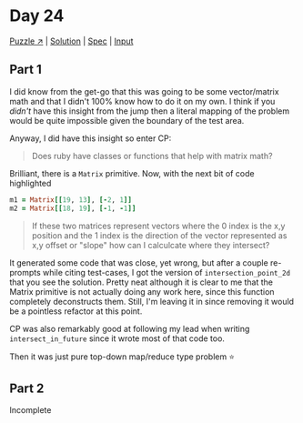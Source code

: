 # Day 24

[Puzzle ↗️](https://adventofcode.com/2023/day/24) |
[Solution](../lib/day24.rb) |
[Spec](../spec/day24_spec.rb) |
[Input](../input/day24.txt)

## Part 1

I did know from the get-go that this was going to be some vector/matrix math and that I didn't 100% know how to do it on
my own. I think if you _didn't_ have this insight from the jump then a literal mapping of the problem would be quite
impossible given the boundary of the test area.

Anyway, I did have this insight so enter CP:

> Does ruby have classes or functions that help with matrix math?

Brilliant, there is a `Matrix` primitive. Now, with the next bit of code highlighted

```ruby
m1 = Matrix[[19, 13], [-2, 1]]
m2 = Matrix[[18, 19], [-1, -1]]
```

> If these two matrices represent vectors where the 0 index is the x,y position and the 1 index is the direction of the
vector represented as x,y offset or "slope" how can I calculcate where they intersect?

It generated some code that was close, yet wrong, but after a couple re-prompts while citing test-cases, I got the
version of `intersection_point_2d` that you see the solution. Pretty neat although it is clear to me that the Matrix
primitive is not actually doing any work here, since this function completely deconstructs them. Still, I'm leaving it
in since removing it would be a pointless refactor at this point.

CP was also remarkably good at following my lead when writing `intersect_in_future` since it wrote most of that code too.

Then it was just pure top-down map/reduce type problem ⭐

## Part 2

Incomplete
